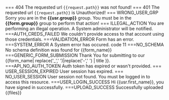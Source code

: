 === 404
The requested url `{{request.path}}` was not found!
=== 401
The requested url `{{request.path}}` is Unauthorized!
=== WRONG_USER_GRP
Sorry you are in the <strong>{{usr.group}}</strong> group. You must be in the <strong>{{form.group}}</strong> group to perform that action!
=== ILLEGAL_ACTION
You are performing an illegal operation. A System administrator will be notified.
===AUTH_CREDS_FAILED 
We couldn't provide access to that account using those credentials.
===VALIDATION_ERROR
Form has an error.
===SYSTEM_ERROR
A System error has occured. code 11
===NO_SCHEMA
No schema definition was found for {{form_name}}
===GENERIC_FORM_SUBMISSION
Thank You for submitting to our {{form_name| replace('_',' ')|replace('-',' ') | title }}.
===API_NO_AUTH_TOKEN
Auth token has expired or wasn't provided.
=== USER_SESSION_EXPIRED
User session has expired.
=== NO_USER_SESSION
User session not found. You must be logged in to access this resource.
===USER_LOGIN_SUCCESS
Hi {{usr.first_name}}, you have signed in successfully.
===UPLOAD_SUCCESS
Successfully uploaded {{files}}